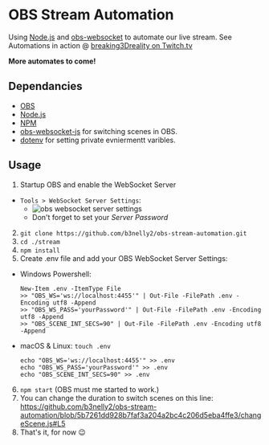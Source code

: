 # OBS Stream Automation

Using [Node.js](https://nodejs.org/) and [obs-websocket](https://github.com/obsproject/obs-websocket) to automate our live stream.
See Automations in action @ [breaking3Dreality on Twitch.tv](https://www.twitch.tv/breaking3Dreality)

**More automates to come!**

## Dependancies

- [OBS](https://obsproject.com/)
- [Node.js](https://nodejs.org/)
- [NPM](https://www.npmjs.com/)
- [obs-websocket-js](https://github.com/obs-websocket-community-projects/obs-websocket-js) for switching scenes in OBS.
- [dotenv](https://github.com/motdotla/dotenv) for setting private evniermentt varibles.

## Usage

1. Startup OBS and enable the WebSocket Server

- `Tools > WebSocket Server Settings`:
  - ![obs websocket server settings](https://github.com/b3nelly2/stream/blob/main/assets/obs-websocket-server-settings.png?raw=true)
  - Don't forget to set your _Server Password_

2. `git clone https://github.com/b3nelly2/obs-stream-automation.git`
3. `cd ./stream`
4. `npm install`
5. Create .env file and add your OBS WebSocket Server Settings:

- Windows Powershell:
  ```
  New-Item .env -ItemType File
  >> "OBS_WS='ws://localhost:4455'" | Out-File -FilePath .env -Encoding utf8 -Append
  >> "OBS_WS_PASS='yourPassword'" | Out-File -FilePath .env -Encoding utf8 -Append
  >> "OBS_SCENE_INT_SECS=90" | Out-File -FilePath .env -Encoding utf8 -Append
  ```
- macOS & Linux: `touch .env`
  ```
  echo "OBS_WS='ws://localhost:4455'" >> .env
  echo "OBS_WS_PASS='yourPassword'" >> .env
  echo "OBS_SCENE_INT_SECS=90" >> .env
  ```

6. `npm start` (OBS must me started to work.)
7. You can change the duration to switch scenes on this line: https://github.com/b3nelly2/obs-stream-automation/blob/5b7261dd928b7faf3a204a2bc4c206d5eba4ffe3/changeScene.js#L5
8. That's it, for now 😉
